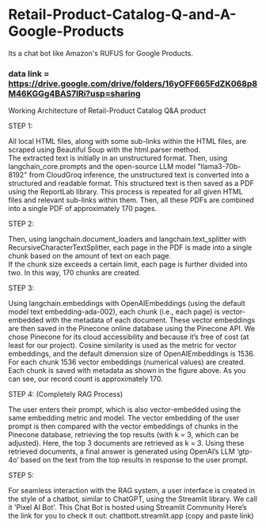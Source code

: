 # Retail-Product-Catalog-Q-and-A-Google-Products
Its a chat bot like Amazon's RUFUS for Google Products.

### data link = https://drive.google.com/drive/folders/16yOFF665FdZK068p8M46KGGg4BAS7lRi?usp=sharing

Working Architecture of Retail-Product Catalog Q&A product 

STEP 1: 

All local HTML files, along with some sub-links within the HTML files, are scraped using 
Beautiful Soup with the html.parser method.  
The extracted text is initially in an unstructured format. Then, using 
langchain_core.prompts and the open-source LLM model "llama3-70b-8192" from 
CloudGroq inference, the unstructured text is converted into a structured and readable format. 
This structured text is then saved as a PDF using the ReportLab library. 
This process is repeated for all given HTML files and relevant sub-links within them. 
Then, all these PDFs are combined into a single PDF of approximately 170 pages. 

STEP 2: 

Then, using langchain.document_loaders and langchain.text_splitter with 
RecursiveCharacterTextSplitter, each page in the PDF is made into a single chunk 
based on the amount of text on each page.  
If the chunk size exceeds a certain limit, each page is further divided into two. 
In this way, 170 chunks are created. 

STEP 3: 

Using langchain.embeddings with OpenAIEmbeddings (using the default model text
embedding-ada-002), each chunk (i.e., each page) is vector-embedded with the metadata of 
each document. 
These vector embeddings are then saved in the Pinecone online database using the Pinecone API. 
We chose Pinecone for its cloud accessibility and because it’s free of cost (at least for our project). 
Cosine similarity is used as the metric for vector embeddings, and the default dimension size of 
OpenAIEmbeddings is 1536.  
For each chunk 1536 vector embeddings (numerical values) are created. 
Each chunk is saved with metadata as shown in the figure above. As you can see, our record count 
is approximately 170. 

STEP 4:  (Completely RAG Process) 

The user enters their prompt, which is also vector-embedded using the same embedding metric and 
model. The vector embedding of the user prompt is then compared with the vector embeddings of 
chunks in the Pinecone database, retrieving the top results (with k = 3, which can be adjusted). 
Here, the top 3 documents are retrieved as k = 3. 
Using these retrieved documents, a final answer is generated using OpenAI’s LLM ‘gtp-4o’ based 
on the text from the top results in response to the user prompt. 

STEP 5: 

For seamless interaction with the RAG system, a user interface is created in the style of a chatbot, 
similar to ChatGPT, using the Streamlit library. We call it 'Pixel AI Bot'. 
This Chat Bot is hosted using Streamlit Community 
Here’s the link for you to check it out: chattbott.streamlit.app (copy and paste link) 
